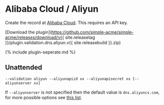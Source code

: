 ---
---
# Alibaba Cloud / Aliyun 
Create the record at [Alibaba Cloud](https://www.alibabacloud.com/). This requires an API key.

[Download the plugin](https://github.com/simple-acme/simple-acme/releases/download/v{{ site.releasetag }}/plugin.validation.dns.aliyun.v{{ site.releasebuild }}.zip)

{% include plugin-seperate.md %}

## Unattended 
`--validation aliyun --aliyunapiid xx --aliyunapisecret xx [--aliyunserver xx]`

If `--aliyunserver` is not specified then the default value is `dns.aliyuncs.com`, for more possible options see [this list](https://api.aliyun.com/product/Alidns).

